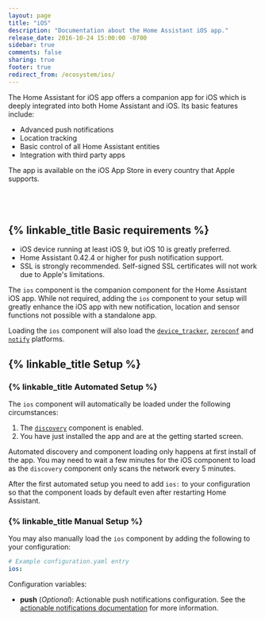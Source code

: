 ```yaml
---
layout: page
title: "iOS"
description: "Documentation about the Home Assistant iOS app."
release_date: 2016-10-24 15:00:00 -0700
sidebar: true
comments: false
sharing: true
footer: true
redirect_from: /ecosystem/ios/
---
```


The Home Assistant for iOS app offers a companion app for iOS which is deeply integrated into both Home Assistant and iOS. Its basic features include:

* Advanced push notifications
* Location tracking
* Basic control of all Home Assistant entities
* Integration with third party apps

The app is available on the iOS App Store in every country that Apple supports.

<p style="text-align: center;"><a target="_blank" href="https://itunes.apple.com/us/app/home-assistant-open-source-home-automation/id1099568401?mt=8" style="display:inline-block;overflow:hidden;background:url(//linkmaker.itunes.apple.com/assets/shared/badges/en-us/appstore-lrg.svg) no-repeat;width:135px;height:40px;background-size:contain;"></a></p>

## {% linkable_title Basic requirements %}

* iOS device running at least iOS 9, but iOS 10 is greatly preferred.
* Home Assistant 0.42.4 or higher for push notification support.
* SSL is strongly recommended. Self-signed SSL certificates will not work due to Apple's limitations.

The `ios` component is the companion component for the Home Assistant iOS app. While not required, adding the `ios` component to your setup will greatly enhance the iOS app with new notification, location and sensor functions not possible with a standalone app.

Loading the `ios` component will also load the [`device_tracker`][device-tracker], [`zeroconf`][zeroconf] and [`notify`][notify] platforms.

## {% linkable_title Setup %}

### {% linkable_title Automated Setup %}

The `ios` component will automatically be loaded under the following circumstances:

1. The [`discovery`][discovery] component is enabled.
2. You have just installed the app and are at the getting started screen.

Automated discovery and component loading only happens at first install of the app. You may need to wait a few minutes for the iOS component to load as the `discovery` component only scans the network every 5 minutes.

After the first automated setup you need to add `ios:` to your configuration so that the component loads by default even after restarting Home Assistant.

### {% linkable_title Manual Setup %}

You may also manually load the `ios` component by adding the following to your configuration:

```yaml
# Example configuration.yaml entry
ios:
```

Configuration variables:

- **push** (*Optional*): Actionable push notifications configuration. See the [actionable notifications documentation][actionable-notifications] for more information.

[discovery]: /components/discovery
[device-tracker]: /components/device_tracker
[zeroconf]: /components/zeroconf
[notify]: /components/notify
[actionable-notifications]: /docs/ecosystem/ios/notifications/actions/
